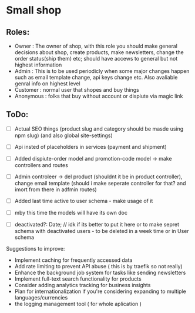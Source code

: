 # Small shop

## Roles:
- Owner : The owner of shop, with this role you should make general decisions about shop, create products, make newsletters, change the order status(ship them) etc; should have accews to general but not highest information
- Admin : This is to be used periodicly when some major changes happen such as email template change, api keys change etc. Also avaliable genral info on highest level
- Customer : normal user that shopes and buy things
- Anonymous : folks that buy without account or dispiute via magic link

## ToDo: 
- [ ] Actual SEO things (product slug and category should be masde using npm slug) (and also global site-settings)
- [ ] Api insted of placeholders in services (payment and shipment)
- [ ] Added dispiute-order model and promotion-code model -> make controllers and routes 

- [ ] Admin controleer -> del product (shouldnt it be in product controller), change email template (should i make seperate controller for that? and imort from there in adfmin routes)
- [ ] Added last time active to user schema - make usage of it
- [ ] mby this time the models will have its own doc
- [ ] deactivated?: Date; // idk if its better to put it here or to make sepret schema with deactivated users - to be deleted in a week time or in User schema


Suggestions to improve:
 - Implement caching for frequently accessed data
 - Add rate limiting to prevent API abuse ( this is by traefik so not really)
 - Enhance the background job system for tasks like sending newsletters
 - Implement full-text search functionality for products
 - Consider adding analytics tracking for business insights
 - Plan for internationalization if you're considering expanding to multiple languages/currencies
 - the logging management tool ( for whole aplication )